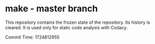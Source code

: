 # make - master branch

This repository contains the frozen state of the repository.
Its history is cleared. It is used only for static code
analysis with Codacy.

Commit Time: 1724812955